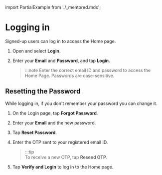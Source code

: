 import PartialExample from './_mentored.mdx';

# Logging in

Signed-up users can log in to access the Home page.

1.  Open <PartialExample mentored /> and select **Login**.

2.  Enter your **Email** and **Password**, and tap **Login**.

    > :::note
    > Enter the correct email ID and password to access the Home Page. Passwords are case-sensitive.
    

## Resetting the Password

While logging in, if you don't remember your password you can change it.

1. On the Login page, tap **Forgot Password**.
2. Enter your **Email** and the new password.
3. Tap **Reset Password**.
4. Enter the OTP sent to your registered email ID.

    > :::tip  
    > To receive a new OTP, tap **Resend OTP**.

5. Tap **Verify and Login** to log in to the Home page.
